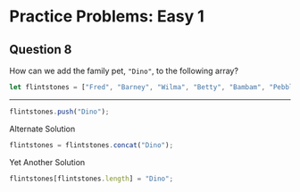 # Practice Problems: Easy 1

## Question 8

How can we add the family pet, `"Dino"`, to the following array?

```js
let flintstones = ["Fred", "Barney", "Wilma", "Betty", "Bambam", "Pebbles"];
```

---

```js
flintstones.push("Dino");
```

Alternate Solution

```js
flintstones = flintstones.concat("Dino");
```

Yet Another Solution

```js
flintstones[flintstones.length] = "Dino";
```
